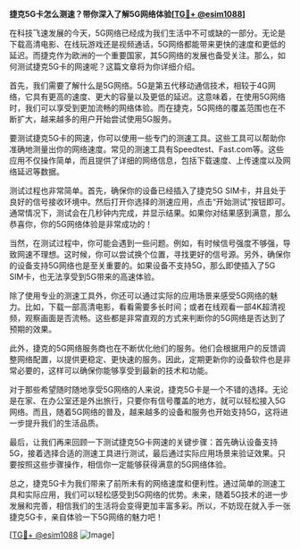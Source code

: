 **捷克5G卡怎么测速？带你深入了解5G网络体验[[TG💪+ @esim1088](https://t.me/s/esim1088)]**

在科技飞速发展的今天，5G网络已经成为我们生活中不可或缺的一部分。无论是下载高清电影、在线玩游戏还是视频通话，5G网络都能带来更快的速度和更低的延迟。而捷克作为欧洲的一个重要国家，其5G网络的发展也备受关注。那么，如何测试捷克5G卡的网速呢？这篇文章将为你详细介绍。

首先，我们需要了解什么是5G网络。5G是第五代移动通信技术，相较于4G网络，它具有更高的速度、更大的容量以及更低的延迟。这意味着，在使用5G网络时，我们可以享受到更加流畅的网络体验。而在捷克，5G网络的覆盖范围也在不断扩大，越来越多的用户开始尝试使用5G服务。

要测试捷克5G卡的网速，你可以使用一些专门的测速工具。这些工具可以帮助你准确地测量出你的网络速度。常见的测速工具有Speedtest、Fast.com等。这些应用不仅操作简单，而且提供了详细的网络信息，包括下载速度、上传速度以及网络延迟等数据。

测试过程也非常简单。首先，确保你的设备已经插入了捷克5G SIM卡，并且处于良好的信号接收环境中。然后打开你选择的测速应用，点击“开始测试”按钮即可。通常情况下，测试会在几秒钟内完成，并显示结果。如果你对结果感到满意，那么恭喜你，你的5G网络体验是非常成功的！

当然，在测试过程中，你可能会遇到一些问题。例如，有时候信号强度不够强，导致网速不理想。这时候，你可以尝试换个位置，寻找更好的信号源。另外，确保你的设备支持5G网络也是至关重要的。如果设备不支持5G，那么即使插入了5G SIM卡，也无法享受到5G带来的高速体验。

除了使用专业的测速工具外，你还可以通过实际的应用场景来感受5G网络的魅力。比如，下载一部高清电影，看看需要多长时间；或者在线观看一部4K超清视频，观察画面是否流畅。这些都是非常直观的方式来判断你的5G网络是否达到了预期的效果。

此外，捷克的5G网络服务商也在不断优化他们的服务。他们会根据用户的反馈调整网络配置，以提供更稳定、更快速的服务。因此，定期更新你的设备软件也是非常必要的，这样可以确保你能够享受到最新的技术和功能。

对于那些希望随时随地享受5G网络的人来说，捷克5G卡是一个不错的选择。无论是在家、在办公室还是外出旅行，只要你有信号覆盖的地方，就可以轻松接入5G网络。而且，随着5G网络的普及，越来越多的设备和服务也开始支持5G，这将进一步提升我们的生活品质。

最后，让我们再来回顾一下测试捷克5G卡网速的关键步骤：首先确认设备支持5G，接着选择合适的测速工具进行测试，最后通过实际应用场景来验证效果。只要按照这些步骤操作，相信你一定能够获得满意的5G网络体验。

总之，捷克5G卡为我们带来了前所未有的网络速度和便利性。通过简单的测速工具和实际应用，我们可以轻松感受到5G网络的优势。未来，随着5G技术的进一步发展和完善，相信我们的生活将会变得更加丰富多彩。所以，不妨现在就入手一张捷克5G卡，亲自体验一下5G网络的魅力吧！

[[TG💪+ @esim1088](https://t.me/s/esim1088) ![Image](https://i.postimg.cc/4NQfJmqS/Snipaste-2025-05-13-00-14-12.png)]